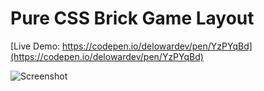 # Pure CSS Brick Game Layout

[Live Demo: https://codepen.io/delowardev/pen/YzPYqBd](https://codepen.io/delowardev/pen/YzPYqBd)

![Screenshot](https://i.ibb.co/GsGq8Df/Screenshot-2020-08-01-at-11-03-34-AM.png)